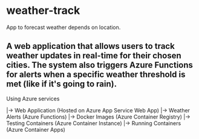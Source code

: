 # weather-track
App to forecast weather depends on location. 


## A web application that allows users to track weather updates in real-time for their chosen cities. The system also triggers Azure Functions for alerts when a specific weather threshold is met (like if it's going to rain).

Using Azure services

|-> Web Application (Hosted on Azure App Service Web App)
|-> Weather Alerts (Azure Functions)
|-> Docker Images (Azure Container Registry)
|-> Testing Containers (Azure Container Instance)
|-> Running Containers (Azure Container Apps)

